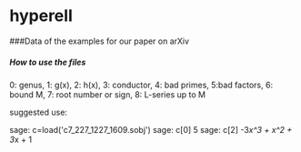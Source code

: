 # hyperell
###Data of the examples for our paper on arXiv


##### How to use the files

0: genus, 1: g(x), 2: h(x), 3: conductor, 4: bad primes, 5:bad factors, 6: bound M, 7: root number or sign, 8: L-series up to M

suggested use:

sage: c=load('c7_227_1227_1609.sobj')
sage: c[0]
5
sage: c[2]
-3*x^3 + x^2 + 3*x + 1 

